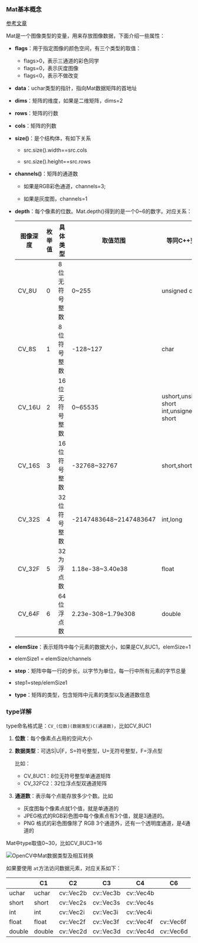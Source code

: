 ### Mat基本概念

[参考文章](https://blog.csdn.net/dcrmg/article/details/52294259)

Mat是一个图像类型的变量，用来存放图像数据，下面介绍一些属性：

* **flags**：用于指定图像的颜色空间，有三个类型的取值：
  * flags>0，表示三通道的彩色同学
  * flags=0，表示灰度图像
  * flags<0，表示不做改变

 * **data**：uchar类型的指针，指向Mat数据矩阵的首地址

 * **dims**：矩阵的维度，如果是二维矩阵，dims=2

 * **rows**：矩阵的行数

 * **cols**：矩阵的列数

 * **size()**：是个结构体，有如下关系

     * src.size().width==src.cols

    * src.size().height==src.rows

 * **channels()**：矩阵的通道数

    * 如果是RGB彩色通道，channels=3;

    * 如果是灰度图，channels=1

 * **depth**：每个像素的位数。Mat.depth()得到的是一个0~6的数字。对应关系：

    | 图像深度 | 枚举值 | 具体类型       | 取值范围               | 等同C++变量                              |
    | -------- | ------ | -------------- | ---------------------- | ---------------------------------------- |
    | CV_8U    | 0      | 8位无符号整数  | 0~255                  | unsigned char                            |
    | CV_8S    | 1      | 8位符号整数    | -128~127               | char                                     |
    | CV_16U   | 2      | 16位无符号整数 | 0~65535                | ushort,unsigned short int,unsigned short |
    | CV_16S   | 3      | 16位符号整数   | -32768~32767           | short,short int                          |
    | CV_32S   | 4      | 32位符号整数   | -2147483648~2147483647 | int,long                                 |
    | CV_32F   | 5      | 32为浮点数     | 1.18e-38~3.40e38       | float                                    |
    | CV_64F   | 6      | 64位浮点数     | 2.23e-308~1.79e308     | double                                   |

    

 * **elemSize**：表示矩阵中每个元素的数据大小，如果是CV_8UC1，elemSize=1

 * elemSize1 = elemSize/channels

 * **step**：矩阵中每一行的步长，以字节为单位，每一行中所有元素的字节总量

 * step1=step/elemSize1

 * **type**：矩阵的类型，包含矩阵中元素的类型以及通道数信息



### type详解

type命名格式是：`CV_(位数)(数据类型)C(通道数)`，比如CV_8UC1

1. **位数**：每个像素点占用的空间大小

2. **数据类型**：可选S|U|F，S=符号整型，U=无符号整型，F=浮点型

   比如：

   * CV_8UC1：8位无符号整型单通道矩阵
   * CV_32FC2：32位浮点型双通道矩阵

3. **通道数**：表示每个点能存放多少个数。比如
   * 灰度图每个像素点就1个值，就是单通道的
   * JPEG格式的RGB彩色图中每个像素点有3个值，就是3通道的。
   * PNG 格式的彩色图像除了 RGB 3个通道外，还有一个透明度通道，是4通道的



Mat中type取值0~30，比如CV_8UC3=16

![OpenCV中Mat数据类型及相互转换](https://pic1.zhimg.com/70/v2-ac110e7c4353f910f3dcfa036349eed6_1440w.image?source=172ae18b&biz_tag=Post)

如果要使用 `at`方法访问数据元素，对应关系如下：

|        | C1     | C2        | C3        | C4        | C6        |
| ------ | ------ | --------- | --------- | --------- | --------- |
| uchar  | uchar  | cv::Vec2b | cv::Vec3b | cv::Vec4b |           |
| short  | short  | cv::Vec2s | cv::Vec3s | cv::Vec4s |           |
| int    | int    | cv::Vec2i | cv::Vec3i | cv::Vec4i |           |
| float  | float  | cv::Vec2f | cv::Vec3f | cv::Vec4f | cv::Vec6f |
| double | double | cv::Vec2d | cv::Vec3d | cv::Vec4d | cv::Vec6d |


